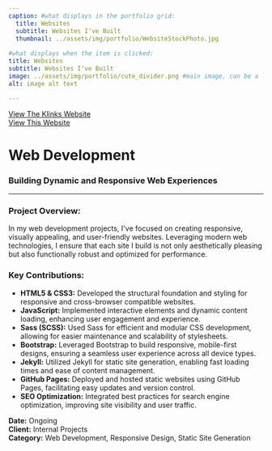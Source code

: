 ```yaml
---
caption: #what displays in the portfolio grid:
  title: Websites
  subtitle: Websites I've Built
  thumbnail: ../assets/img/portfolio/WebsiteStockPhoto.jpg
  
#what displays when the item is clicked:
title: Websites
subtitle: Websites I've Built
image: ../assets/img/portfolio/cute_divider.png #main image, can be a link or a file in assets/img/portfolio
alt: image alt text

---
```

[View The Klinks Website](http://theklinksmusic.com)  
[View This Website](#)

# Web Development

### **Building Dynamic and Responsive Web Experiences**

---

### Project Overview:
In my web development projects, I've focused on creating responsive, visually appealing, and user-friendly websites. Leveraging modern web technologies, I ensure that each site I build is not only aesthetically pleasing but also functionally robust and optimized for performance.

### Key Contributions:

- **HTML5 & CSS3:** Developed the structural foundation and styling for responsive and cross-browser compatible websites.
- **JavaScript:** Implemented interactive elements and dynamic content loading, enhancing user engagement and experience.
- **Sass (SCSS):** Used Sass for efficient and modular CSS development, allowing for easier maintenance and scalability of stylesheets.
- **Bootstrap:** Leveraged Bootstrap to build responsive, mobile-first designs, ensuring a seamless user experience across all device types.
- **Jekyll:** Utilized Jekyll for static site generation, enabling fast loading times and ease of content management.
- **GitHub Pages:** Deployed and hosted static websites using GitHub Pages, facilitating easy updates and version control.
- **SEO Optimization:** Integrated best practices for search engine optimization, improving site visibility and user traffic.

**Date:** Ongoing  
**Client:** Internal Projects  
**Category:** Web Development, Responsive Design, Static Site Generation
